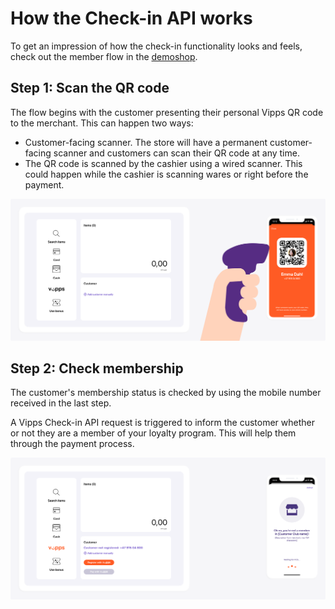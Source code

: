 <!-- START_METADATA
---
title: How the Check-in API works
sidebar_label: How it works
sidebar_position: 10
description: View Check-in how-it-works guide for illustrations of the main flow.
pagination_next: null
pagination_prev: null
---
END_METADATA -->

# How the Check-in API works
To get an impression of how the check-in functionality looks and feels, check out the member flow in the [demoshop](https://demo.vipps.no/member-flow).

## Step 1: Scan the QR code

The flow begins with the customer presenting their personal Vipps QR code to the merchant. This can happen two ways:

* Customer-facing scanner. The store will have a permanent customer-facing scanner and customers can scan their QR code at any time.
* The QR code is scanned by the cashier using a wired scanner. This could happen while the cashier is scanning wares or right before the payment.

![Loyalty Flow](images/pos-step-1.png)

## Step 2: Check membership

The customer's membership status is checked by using the mobile number received in the last step.

A Vipps Check-in API request is triggered to inform the customer whether or not they are a member of your loyalty program. This will help them through the payment process.

![Loyalty Flow](images/pos-step-2.png)
